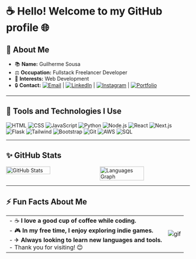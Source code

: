 # ☕ Hello! Welcome to my GitHub profile 🌐

## 👋 About Me

- 📚 **Name:** Guilherme Sousa  
- ⚖️ **Occupation:** Fullstack Freelancer Developer
- 🚀 **Interests:** Web Development  
- 🔒 **Contact:** [![Email](https://img.shields.io/badge/-Email-D14836?style=flat&logo=gmail&logoColor=white)](mailto:guilhermesousaesilva226@gmail.com) | [![LinkedIn](https://img.shields.io/badge/-LinkedIn-0A66C2?style=flat&logo=linkedin&logoColor=white)](https://www.linkedin.com/in/guilherme-sousa-e-silva) | [![Instagram](https://img.shields.io/badge/-Instagram-E4405F?style=flat&logo=instagram&logoColor=white)](https://instagram.com/guilherme_sousa_gss) | [![Portfolio](https://img.shields.io/badge/-Portfolio-24292e?style=flat&logo=github&logoColor=white)](https://portifolio-personalizado.netlify.app)

---

## 🔧 Tools and Technologies I Use

![HTML](https://img.shields.io/badge/-HTML-E34F26?style=flat&logo=html5&logoColor=white) ![CSS](https://img.shields.io/badge/-CSS-1572B6?style=flat&logo=css3&logoColor=white) ![JavaScript](https://img.shields.io/badge/-JavaScript-F7DF1E?style=flat&logo=javascript&logoColor=black) ![Python](https://img.shields.io/badge/-Python-3776AB?style=flat&logo=python&logoColor=white) ![Node.js](https://img.shields.io/badge/-Node.js-339933?style=flat&logo=node.js&logoColor=white) ![React](https://img.shields.io/badge/-React-61DAFB?style=flat&logo=react&logoColor=black) ![Next.js](https://img.shields.io/badge/-Next.js-000000?style=flat&logo=next.js&logoColor=white) ![Flask](https://img.shields.io/badge/-Flask-000000?style=flat&logo=flask&logoColor=white) ![Tailwind](https://img.shields.io/badge/-Tailwind-06B6D4?style=flat&logo=tailwind-css&logoColor=white) ![Bootstrap](https://img.shields.io/badge/-Bootstrap-7952B3?style=flat&logo=bootstrap&logoColor=white) ![Git](https://img.shields.io/badge/-Git-F05032?style=flat&logo=git&logoColor=white) ![AWS](https://img.shields.io/badge/-AWS-FF9900?style=flat&logo=amazonaws&logoColor=white) ![SQL](https://img.shields.io/badge/-SQL-003B57?style=flat&logo=mysql&logoColor=white)

---

## ✨ GitHub Stats

<div style="display: flex; flex-direction: row; justify-content: space-between; width: 100%;">
  <img src="https://github-readme-stats.vercel.app/api?username=ArrozDoce007&show_icons=true&include_all_commits=true&count_private=true&theme=tokyonight" alt="GitHub Stats" style="width: 49%;"/>
  <img src="https://github-readme-stats.vercel.app/api/top-langs?username=ArrozDoce007&locale=en&hide_title=true&layout=compact&card_width=320&langs_count=6&theme=tokyonight" alt="Languages Graph" style="width: 49%;"/>
</div>

---

## ⚡ Fun Facts About Me

|  |  |
|-------|--------|
| - ☕ **I love a good cup of coffee while coding.**<br> - 🎮 **In my free time, I enjoy exploring indie games.**<br> - ✈ **Always looking to learn new languages and tools.**<br> - Thank you for visiting! 😊 | ![gif](https://reserva-lab-nassau.s3.us-east-2.amazonaws.com/assets/dancing-toothless.gif) |
